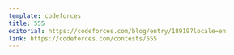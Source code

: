 ```yaml
---
template: codeforces
title: 555
editorial: https://codeforces.com/blog/entry/18919?locale=en
link: https://codeforces.com/contests/555
---
```

